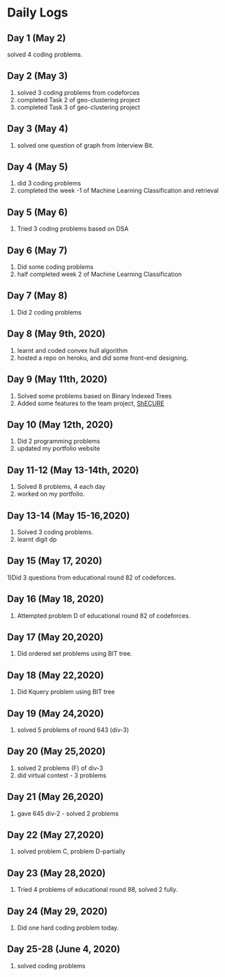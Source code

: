 # Daily Logs

## Day 1 (May 2)
solved 4 coding problems.

## Day 2 (May 3)
1) solved 3 coding problems from codeforces
2) completed Task 2 of geo-clustering project 
3) completed Task 3 of geo-clustering project

## Day 3 (May 4)
1) solved one question of graph from Interview Bit.

## Day 4 (May 5)
1) did 3 coding problems
2) completed the week -1 of Machine Learning Classification and retrieval

## Day 5 (May 6)
1) Tried 3 coding problems based on DSA

## Day 6 (May 7)
1) Did some coding problems 
2) half completed week 2 of Machine Learning Classification

## Day 7 (May 8)
1) Did 2 coding problems 

## Day 8 (May 9th, 2020)
1) learnt and coded convex hull algorithm
2) hosted a repo on heroku, and did some front-end designing.

## Day 9 (May 11th, 2020)
1) Solved some problems based on Binary Indexed Trees
2) Added some features to the team project, [ShECURE](https://github.com/iamdeepti/shecure)

## Day 10 (May 12th, 2020)
1) Did 2 programming problems
2) updated my portfolio website 

## Day 11-12 (May 13-14th, 2020)
1) Solved 8 problems, 4 each day
2) worked on my portfolio.

## Day 13-14 (May 15-16,2020)
1) Solved 3 coding problems.
2) learnt digit dp

## Day 15 (May 17, 2020)
1)Did 3 questions from educational round 82 of codeforces.

## Day 16 (May 18, 2020)
1) Attempted problem D of educational round 82 of codeforces.

## Day 17 (May 20,2020)
1) Did ordered set problems using BIT tree. 

## Day 18 (May 22,2020)
1) Did Kquery problem using BIT tree

## Day 19 (May 24,2020)
1) solved 5 problems of round 643 (div-3)

## Day 20 (May 25,2020)
1) solved 2 problems (F) of div-3
2) did virtual contest - 3 problems

## Day 21 (May 26,2020)
1) gave 645 div-2 - solved 2 problems

## Day 22 (May 27,2020)
1) solved problem C, problem D-partially

## Day 23 (May 28,2020)
1) Tried 4 problems of educational round 88, solved 2 fully.

## Day 24 (May 29, 2020)
1) Did one hard coding problem today.

## Day 25-28 (June 4, 2020)
1) solved coding problems